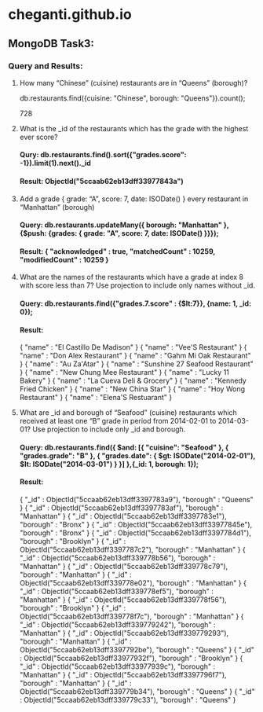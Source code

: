 # cheganti.github.io
## MongoDB Task3:

### Query and Results:

1) How many “Chinese” (cuisine) restaurants are in “Queens” (borough)?

	db.restaurants.find({cuisine: "Chinese", borough: "Queens"}).count();
  
	728
  
  
2) What is the _id of the restaurants which has the grade with the highest ever score?

   #### Qury: db.restaurants.find().sort({"grades.score": -1}).limit(1).next()._id
   #### Result: ObjectId("5ccaab62eb13dff33977843a")
    
3) Add a grade { grade: “A”, score: 7, date: ISODate() } every restaurant in “Manhattan” (borough)

	#### Query: db.restaurants.updateMany({ borough: "Manhattan" },{$push: {grades: { grade: "A", score: 7, date: ISODate()  }}});
	#### Result: { "acknowledged" : true, "matchedCount" : 10259, "modifiedCount" : 10259 }
  
4) What are the names of the restaurants which have a grade at index 8 with score less than 7? Use projection to include only names without _id.

	#### Query: db.restaurants.find({"grades.7.score" : {$lt:7}}, {name: 1, _id: 0});
	#### Result: 
	{ "name" : "El Castillo De Madison" }
	{ "name" : "Vee'S Restaurant" }
	{ "name" : "Don Alex Restaurant" }
	{ "name" : "Gahm Mi Oak Restaurant" }
	{ "name" : "Au Za'Atar" }
	{ "name" : "Sunshine 27 Seafood Restaurant" }
	{ "name" : "New Chung Mee Restaurant" }
	{ "name" : "Lucky 11 Bakery" }
	{ "name" : "La Cueva Deli & Grocery" }
	{ "name" : "Kennedy Fried Chicken" }
	{ "name" : "New China Star" }
	{ "name" : "Hoy Wong Restaurant" }
	{ "name" : "Elena'S Restuarant" }

5) What are _id and borough of “Seafood” (cuisine) restaurants which received at least one “B” grade in period from 2014-02-01 to 2014-03-01? Use projection to include only _id and borough.

	#### Query: db.restaurants.find({ $and: [{ "cuisine": "Seafood" }, { "grades.grade": "B" }, { "grades.date": { $gt: ISODate("2014-02-01"), $lt: ISODate("2014-03-01") } }] },{_id: 1, borough: 1});
	#### Result:
	{ "_id" : ObjectId("5ccaab62eb13dff3397783a9"), "borough" : "Queens" }
	{ "_id" : ObjectId("5ccaab62eb13dff3397783af"), "borough" : "Manhattan" }
	{ "_id" : ObjectId("5ccaab62eb13dff3397783e1"), "borough" : "Bronx" }
	{ "_id" : ObjectId("5ccaab62eb13dff33977845e"), "borough" : "Bronx" }
	{ "_id" : ObjectId("5ccaab62eb13dff3397784d1"), "borough" : "Brooklyn" }
	{ "_id" : ObjectId("5ccaab62eb13dff3397787c2"), "borough" : "Manhattan" }
	{ "_id" : ObjectId("5ccaab62eb13dff339778b56"), "borough" : "Manhattan" }
	{ "_id" : ObjectId("5ccaab62eb13dff339778c79"), "borough" : "Manhattan" }
	{ "_id" : ObjectId("5ccaab62eb13dff339778e02"), "borough" : "Manhattan" }
	{ "_id" : ObjectId("5ccaab62eb13dff339778ef5"), "borough" : "Manhattan" }
	{ "_id" : ObjectId("5ccaab62eb13dff339778f56"), "borough" : "Brooklyn" }
	{ "_id" : ObjectId("5ccaab62eb13dff339778f7c"), "borough" : "Manhattan" }
	{ "_id" : ObjectId("5ccaab62eb13dff339779242"), "borough" : "Manhattan" }
	{ "_id" : ObjectId("5ccaab62eb13dff339779293"), "borough" : "Manhattan" }
	{ "_id" : ObjectId("5ccaab62eb13dff3397792be"), "borough" : "Queens" }
	{ "_id" : ObjectId("5ccaab62eb13dff33977932f"), "borough" : "Brooklyn" }
	{ "_id" : ObjectId("5ccaab62eb13dff33977939c"), "borough" : "Manhattan" }
	{ "_id" : ObjectId("5ccaab62eb13dff3397796f7"), "borough" : "Manhattan" }
	{ "_id" : ObjectId("5ccaab62eb13dff339779b34"), "borough" : "Queens" }
	{ "_id" : ObjectId("5ccaab62eb13dff339779c33"), "borough" : "Queens" }
